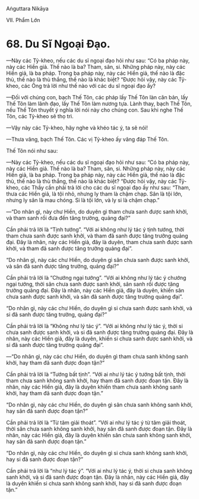Aṅguttara Nikāya

VII. Phẩm Lớn

# 68. Du Sĩ Ngoại Ðạo.

—Này các Tỷ-kheo, nếu các du sĩ ngoại đạo hỏi như sau: “Có ba pháp này, này các Hiền giả. Thế nào là ba? Tham, sân, si. Những pháp này, này các Hiền giả, là ba pháp. Trong ba pháp này, này các Hiền giả, thế nào là đặc thù, thế nào là thù thắng, thế nào là khác biệt? “Ðược hỏi vậy, này các Tỷ-kheo, các Ông trả lời như thế nào với các du sĩ ngoại đạo ấy?

—Ðối với chúng con, bạch Thế Tôn, các pháp lấy Thế Tôn làn căn bản, lấy Thế Tôn làm lãnh đạo, lấy Thế Tôn làm nương tựa. Lành thay, bạch Thế Tôn, nếu Thế Tôn thuyết ý nghĩa lời nói này cho chúng con. Sau khi nghe Thế Tôn, các Tỷ-kheo sẽ thọ trì.

—Vậy này các Tỷ-kheo, hãy nghe và khéo tác ý, ta sẽ nói!

—Thưa vâng, bạch Thế Tôn. Các vị Tỷ-kheo ấy vâng đáp Thế Tôn.

Thế Tôn nói như sau:

—Này các Tỷ-kheo, nếu các du sĩ ngoại đạo hỏi như sau: “Có ba pháp này, này các Hiền giả. Thế nào là ba? Tham, sân, si. Những pháp này, này các Hiền giả, là ba pháp. Trong ba pháp này, này các Hiền giả, thế nào là đặc thù, thế nào là thù thắng, thế nào là khác biệt? “Ðược hỏi vậy, này các Tỷ-kheo, các Thầy cần phải trả lời cho các du sĩ ngoại đạo ấy như sau: “Tham, thưa các Hiền giả, là tội nhỏ, nhưng ly tham là chậm chạp. Sân là tội lớn, nhưng ly sân là mau chóng. Si là tội lớn, và ly si là chậm chạp.”

—“Do nhân gì, này chư Hiền, do duyên gì tham chưa sanh được sanh khởi, và tham sanh rồi đưa đến tăng trưởng, quảng đại?”

Cần phải trả lời là “Tịnh tướng”. “Với ai không như lý tác ý tịnh tướng, thời tham chưa sanh được sanh khởi, và tham đã sanh được tăng trưởng quảng đại. Ðây là nhân, này các Hiền giả, đây là duyên, tham chưa sanh được sanh khởi, và tham đã sanh được tăng trưởng quảng đại”.

“Do nhân gì, này các chư Hiền, do duyên gì sân chưa sanh được sanh khởi, và sân đã sanh được tăng trưởng, quảng đại?”

Cần phải trả lời là “Chướng ngại tướng”. “Với ai không như lý tác ý chướng ngại tướng, thời sân chưa sanh được sanh khởi, sân sanh rồi được tăng trưởng quảng đại. Ðây là nhân, này các Hiền giả, đây là duyên, khiến sân chưa sanh được sanh khởi, và sân đã sanh được tăng trưởng quảng đại”.

“Do nhân gì, này các chư Hiền, do duyên gì si chưa sanh được sanh khởi, và si đã sanh được tăng trưởng, quảng đại?”

Cần phải trả lời là “Không như lý tác ý”. “Với ai không như lý tác ý, thời si chưa sanh được sanh khởi, và si đã sanh được tăng trưởng quảng đại. Ðây là nhân, này các Hiền giả, đây là duyên, khiến si chưa sanh được sanh khởi, và si đã sanh được tăng trưởng quảng đại”.

—“Do nhân gì, này các chư Hiền, do duyên gì tham chưa sanh không sanh khởi, hay tham đã sanh được đoạn tận?”

Cần phải trả lời là “Tướng bất tịnh”. “Với ai như lý tác ý tướng bất tịnh, thời tham chưa sanh không sanh khởi, hay tham đã sanh được đoạn tận. Ðây là nhân, này các Hiền giả, đây là duyên khiến tham chưa sanh không sanh khởi, hay tham đã sanh được đoạn tận.”

“Do nhân gì, này các chư Hiền, do duyên gì sân chưa sanh không sanh khởi, hay sân đã sanh được đoạn tận?”

Cần phải trả lời là “Từ tâm giải thoát”. “Với ai như lý tác ý từ tâm giải thoát, thời sân chưa sanh không sanh khởi, hay sân đã sanh được đoạn tận. Ðây là nhân, này các Hiền giả, đây là duyên khiến sân chưa sanh không sanh khởi, hay sân đã sanh được đoạn tận.”

“Do nhân gì, này các chư Hiền, do duyên gì si chưa sanh không sanh khởi, hay si đã sanh được đoạn tận?”

Cần phải trả lời là “như lý tác ý”. “Với ai như lý tác ý, thời si chưa sanh không sanh khởi, và si đã sanh được đoạn tận. Ðây là nhân, này các Hiền giả, đây là duyên khiến si chưa sanh không sanh khởi, hay si đã sanh được đoạn tận.”

